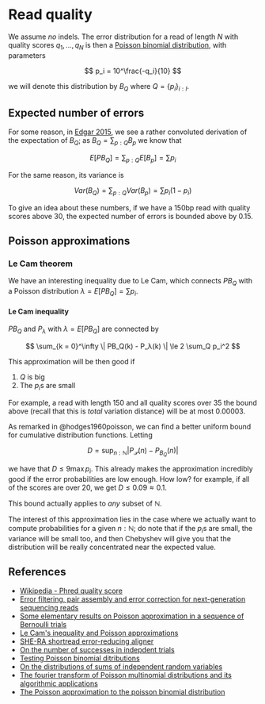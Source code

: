 # Read quality

We assume *no* indels. The error distribution for a read of length $N$ with quality scores $q_1, \ldots , q_N$ is then a [Poisson binomial distribution][poisson-binomial-distribution], with parameters

$$
  p_i = 10^\frac{-q_i}{10}
$$

we will denote this distribution by $B_Q$ where $Q = \{p_i\}_{i: I}$.

## Expected number of errors

For some reason, in [Edgar 2015][edgar2015error], we see a rather convoluted derivation of the expectation of $B_Q$; as $B_Q = ∑_{p: Q} B_p$ we know that

$$
  E[PB_Q] = ∑_{p:Q} E[B_p] = ∑ p_i
$$

For the same reason, its variance is

$$
  Var(B_Q) = ∑_{p:Q} Var(B_p) = ∑ p_i (1 - p_i)
$$

To give an idea about these numbers, if we have a 150bp read with quality scores above 30, the expected number of errors is bounded above by $0.15$.

## Poisson approximations

### Le Cam theorem

We have an interesting inequality due to Le Cam, which connects $PB_Q$ with a Poisson distribution $λ = E[PB_Q] = ∑p_i$.

#### Le Cam inequality

$PB_Q$ and $P_λ$ with $λ = E[PB_Q]$ are connected by

$$
  \sum_{k = 0}^\infty \| PB_Q(k) - P_λ(k) \| \le 2 \sum_Q p_i^2
$$

This approximation will be then good if

1. $Q$ is big
2. The $p_i$s are small

For example, a read with length $150$ and all quality scores over $35$ the bound above (recall that this is *total* variation distance) will be at most $0.00003$.

As remarked in @hodges1960poisson, we can find a better uniform bound for cumulative distribution functions. Letting

$$
  D = \sup_{n: ℕ} | P_{\mathcal{P}}(n) - P_{B_Q}(n)|
$$

we have that $D ≤ 9 \max{p_i}$. This already makes the approximation incredibly good if the error probabilities are low enough. How low? for example, if all of the scores are over 20, we get $D ≤ 0.09 ≈ 0.1$.

This bound actually applies to *any* subset of $ℕ$.

The interest of this approximation lies in the case where we actually want to compute probabilities for a given $n: ℕ$; do note that if the $p_i$s are small, the variance will be small too, and then Chebyshev will give you that the distribution will be really concentrated near the expected value.

## References

- [Wikipedia - Phred quality score](https://en.wikipedia.org/wiki/Phred_quality_score)
- [Error filtering, pair assembly and error correction for next-generation sequencing reads][edgar2015error]
- [Some elementary results on Poisson approximation in a sequence of Bernoulli trials](https://www.jstor.org/stable/2030354)
- [Le Cam's inequality and Poisson approximations](http://www-stat.wharton.upenn.edu/~steele/Papers/PDF/LIaPA.pdf)
- [SHE-RA shortread error-reducing aligner](http://almlab.mit.edu/shera.html)
- [On the number of successes in indepdent trials](http://www.ressources-actuarielles.net/EXT/ISFA/1226.nsf/0/069d7ef52c771fd0c1257e1d002a65cc/$FILE/A3n23.pdf)
- [Testing Poisson binomial ditributions](https://people.csail.mit.edu/jayadev/papers/soda2014pbd.pdf)
- [On the distributions of sums of independent random variables](https://link.springer.com/chapter/10.1007%2F978-3-642-49750-6_10#page-1)
- [The fourier transform of Poisson multinomial distributions and its algorithmic applications](https://arxiv.org/abs/1511.03592)
- [The Poisson approximation to the poisson binomial distribution](https://projecteuclid.org/euclid.aoms/1177705799)

<!-- refs -->
[poisson-binomial-distribution]: https://en.wikipedia.org/wiki/Poisson_binomial_distribution
[edgar2015error]: https://academic.oup.com/bioinformatics/article/31/21/3476/194979/Error-filtering-pair-assembly-and-error-correction
[testing-poisson-binomial-distributions]: https://people.csail.mit.edu/jayadev/papers/soda2014pbd.pdf

